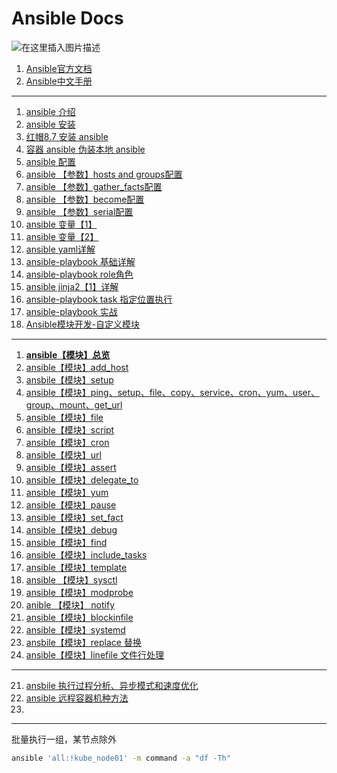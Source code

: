 #  Ansible Docs
![在这里插入图片描述](https://i-blog.csdnimg.cn/blog_migrate/81ae7353c6b03708b6483fe679409b7d.png)


 1. [Ansible官方文档](https://docs.ansible.com/)
 2. [Ansible中文手册](https://fatcatsk.github.io/Ansible%E4%B8%AD%E6%96%87%E6%89%8B%E5%86%8C.html)

----

 1. [ansible 介绍](https://blog.csdn.net/AhhSong/article/details/78757363)
 2. [ansible 安装](https://ghostwritten.blog.csdn.net/article/details/113883476)
 3. [红帽8.7 安装 ansible](https://ghostwritten.blog.csdn.net/article/details/134407885)
 4. [容器 ansible 伪装本地 ansible](https://ghostwritten.blog.csdn.net/article/details/135484717)
 5. [ansible 配置](https://ghostwritten.blog.csdn.net/article/details/113884467)
 6. [ansible 【参数】hosts and groups配置](https://ghostwritten.blog.csdn.net/article/details/113684783)
 7. [ansible 【参数】gather_facts配置](https://ghostwritten.blog.csdn.net/article/details/113696617)
 8. [ansible 【参数】become配置](https://ghostwritten.blog.csdn.net/article/details/113696931)
 9. [ansible 【参数】serial配置](https://blog.csdn.net/Man_In_The_Night/article/details/88552703)
 10. [ansible 变量【1】](https://ghostwritten.blog.csdn.net/article/details/104349920)
 11. [ansible 变量【2】](https://blog.csdn.net/weixin_43935079/article/details/86531335)
 12. [ansible yaml详解](https://blog.csdn.net/lilun517735159/article/details/79230732)
 13. [ansible-playbook 基础详解](https://blog.51cto.com/13630803/2154192)
 14. [ansible-playbook role角色](https://ghostwritten.blog.csdn.net/article/details/113703214)
 15. [ansible jinja2【1】详解](https://ghostwritten.blog.csdn.net/article/details/113863994)
 16. [ansible-playbook task 指定位置执行](https://ghostwritten.blog.csdn.net/article/details/130096634)
 17. [ansible-playbook 实战](https://ghostwritten.blog.csdn.net/article/details/121998253)
 18. [Ansible模块开发-自定义模块](https://www.cnblogs.com/biglittleant/p/12857484.html)

---
 1. [**ansible【模块】总览**](https://blog.csdn.net/Jack_Yangyj/article/details/86494219)
 2. [ansible【模块】add_host](https://ghostwritten.blog.csdn.net/article/details/113703085)
 3. [ansbile【模块】setup ](https://www.cnblogs.com/f-ck-need-u/p/7571974.html)
 4. [ ansible【模块】ping、setup、file、copy、service、cron、yum、user、group、mount、get_url ](http://www.361way.com/ansible-modules/4415.html)
 5. [ansible【模块】file](https://ghostwritten.blog.csdn.net/article/details/105951351)
 6. [ansible【模块】script](https://ghostwritten.blog.csdn.net/article/details/104346540)
 7. [ansible【模块】cron ](https://ghostwritten.blog.csdn.net/article/details/104346437)
 8. [ansible【模块】url](https://ghostwritten.blog.csdn.net/article/details/113702327)
 9. [ansible【模块】assert ](https://ghostwritten.blog.csdn.net/article/details/113702357)
 10. [ansible【模块】delegate_to](https://ghostwritten.blog.csdn.net/article/details/113702903)
 11. [ansible【模块】yum](https://ghostwritten.blog.csdn.net/article/details/113703051)
 12. [ansible【模块】pause](https://ghostwritten.blog.csdn.net/article/details/113703153)
 13. [ansible【模块】set_fact](https://ghostwritten.blog.csdn.net/article/details/113759158)
 14. [ansible【模块】debug](https://ghostwritten.blog.csdn.net/article/details/113753550)
 15. [ansible【模块】find](https://ghostwritten.blog.csdn.net/article/details/113760144)
 16. [ansible【模块】include_tasks](https://ghostwritten.blog.csdn.net/article/details/113761849)
 17. [ansible【模块】template](https://ghostwritten.blog.csdn.net/article/details/113761960)
 18. [ansible 【模块】sysctl](https://ghostwritten.blog.csdn.net/article/details/113843634)
 19. [ansible【模块】modprobe](https://ghostwritten.blog.csdn.net/article/details/113843810)
 20. [anible 【模块】 notify](https://ghostwritten.blog.csdn.net/article/details/113836325)
 21. [ansible【模块】blockinfile](https://ghostwritten.blog.csdn.net/article/details/113835766)
 22. [ansible【模块】systemd](https://ghostwritten.blog.csdn.net/article/details/121953815)
 23. [ansbile【模块】replace 替换](https://ghostwritten.blog.csdn.net/article/details/121954345)
 24. [ansible【模块】linefile 文件行处理](https://ghostwritten.blog.csdn.net/article/details/121955806)



-----
    
 21. [ansbile 执行过程分析、异步模式和速度优化](https://www.cnblogs.com/f-ck-need-u/p/7580170.html)
 22. [ansible 远程容器机种方法](https://ghostwritten.blog.csdn.net/article/details/104346728)
 23. 
-----

批量执行一组，某节点除外
```bash
ansible 'all:!kube_node01' -m command -a "df -Th"
```

